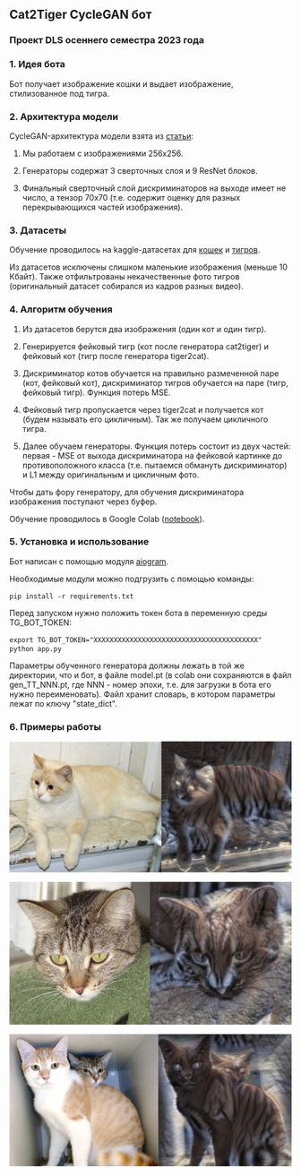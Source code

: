 ## Cat2Tiger CycleGAN бот
### Проект DLS осеннего семестра 2023 года

### 1. Идея бота

Бот получает изображение кошки и выдает изображение, стилизованное под тигра.

### 2. Архитектура модели

CycleGAN-архитектура модели взята из [статьи](https://arxiv.org/abs/1703.10593):

1. Мы работаем с изображениями 256х256.

2. Генераторы содержат 3 сверточных слоя и 9 ResNet блоков.

3. Финальный сверточный слой дискриминаторов на выходе имеет не число, а тензор 70х70 (т.е. содержит оценку для разных перекрывающихся частей изображения). 

### 3. Датасеты

Обучение проводилось на kaggle-датасетах для [кошек](https://www.kaggle.com/datasets/shaunthesheep/microsoft-catsvsdogs-dataset) и [тигров](https://www.kaggle.com/datasets/quadeer15sh/amur-tiger-reidentification).

Из датасетов исключены слишком маленькие изображения (меньше 10 Кбайт). Также отфильтрованы некачественные фото тигров (оригинальный датасет собирался из кадров разных видео).

### 4. Алгоритм обучения

1. Из датасетов берутся два изображения (один кот и один тигр).

2. Генерируется фейковый тигр (кот после генератора cat2tiger) и фейковый кот (тигр после генератора tiger2cat).

3. Дискриминатор котов обучается на правильно размеченной паре (кот, фейковый кот), дискриминатор тигров обучается на паре (тигр, фейковый тигр). Функция потерь MSE.

4. Фейковый тигр пропускается через tiger2cat и получается кот (будем называть его цикличным). Так же получаем цикличного тигра.

5. Далее обучаем генераторы. Функция потерь состоит из двух частей: первая - MSE от выхода дискриминатора на фейковой картинке до противоположного класса (т.е. пытаемся обмануть дискриминатор) и L1 между оригинальным и цикличным фото.

Чтобы дать фору генератору, для обучения дискриминатора изображения поступают через буфер.

Обучение проводилось в Google Colab ([notebook](https://colab.research.google.com/drive/1EOWdkKSqKqkYBGPWw28px5kJTz-ggIGK?usp=sharing)).

### 5. Установка и использование

Бот написан с помощью модуля [aiogram](https://docs.aiogram.dev).

Необходимые модули можно подгрузить с помощью команды:

```
pip install -r requirements.txt
```

Перед запуском нужно положить токен бота в переменную среды TG_BOT_TOKEN:

```
export TG_BOT_TOKEN="XXXXXXXXXXXXXXXXXXXXXXXXXXXXXXXXXXXXXXXXX"
python app.py
```

Параметры обученного генератора должны лежать в той же директории, что и бот, в файле model.pt (в colab они сохраняются в файл gen_TT_NNN.pt, где NNN - номер эпохи, т.е. для загрузки в бота его нужно переименовать). Файл хранит словарь, в котором параметры лежат по ключу "state_dict".

### 6. Примеры работы

![](./plots/example_01.jpg)

![](./plots/example_02.jpg)

![](./plots/example_03.jpg)
